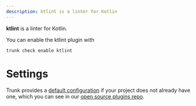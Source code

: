 ```yaml
---
description: ktlint is a linter for Kotlin
---
```


**ktlint** is a linter for Kotlin.

You can enable the ktlint plugin with

```shell
trunk check enable ktlint
```

# Settings


Trunk provides a [default configuration](https://github.com/trunk-io/plugins/tree/main/linters/ktlint) if your project does not already have one,
which you can see in our [open source plugins repo](https://github.com/trunk-io/plugins/tree/main).
